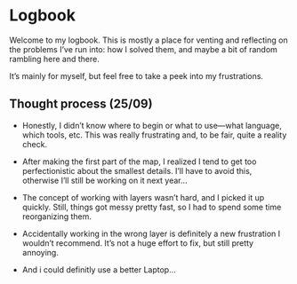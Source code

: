 # Logbook

Welcome to my logbook. This is mostly a place for venting and reflecting on the problems I’ve run into: how I solved them, and maybe a bit of random rambling here and there.

It’s mainly for myself, but feel free to take a peek into my frustrations.

## Thought process (25/09)

- Honestly, I didn’t know where to begin or what to use—what language, which tools, etc. This was really frustrating and, to be fair, quite a reality check.

- After making the first part of the map, I realized I tend to get too perfectionistic about the smallest details. I’ll have to avoid this, otherwise I’ll still be working on it next year…

- The concept of working with layers wasn’t hard, and I picked it up quickly. Still, things got messy pretty fast, so I had to spend some time reorganizing them.

- Accidentally working in the wrong layer is definitely a new frustration I wouldn’t recommend. It’s not a huge effort to fix, but still pretty annoying.

- And i could definitly use a better Laptop...
